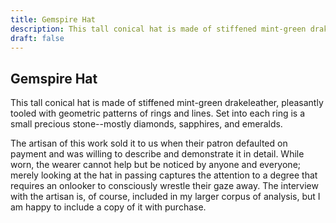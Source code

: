```yaml
---
title: Gemspire Hat
description: This tall conical hat is made of stiffened mint-green drakeleather, pleasantly tooled with geometric patterns of rings and lines. Set into each ring is a small precious stone--mostly diamonds, sapp...
draft: false
---
```


## Gemspire Hat

This tall conical hat is made of stiffened mint-green drakeleather, pleasantly tooled with geometric patterns of rings and lines. Set into each ring is a small precious stone--mostly diamonds, sapphires, and emeralds.

The artisan of this work sold it to us when their patron defaulted on payment and was willing to describe and demonstrate it in detail. While worn, the wearer cannot help but be noticed by anyone and everyone; merely looking at the hat in passing captures the attention to a degree that requires an onlooker to consciously wrestle their gaze away. The interview with the artisan is, of course, included in my larger corpus of analysis, but I am happy to include a copy of it with purchase.
